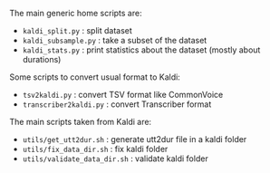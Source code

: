 The main generic home scripts are:
- `kaldi_split.py`       : split dataset
- `kaldi_subsample.py`   : take a subset of the dataset
- `kaldi_stats.py`       : print statistics about the dataset (mostly about durations)

Some scripts to convert usual format to Kaldi:
- `tsv2kaldi.py`         : convert TSV format like CommonVoice
- `transcriber2kaldi.py` : convert Transcriber format

The main scripts taken from Kaldi are:
- `utils/get_utt2dur.sh`       : generate utt2dur file in a kaldi folder
- `utils/fix_data_dir.sh`      : fix kaldi folder
- `utils/validate_data_dir.sh` : validate kaldi folder

